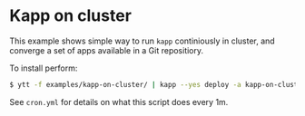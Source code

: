 # Kapp on cluster

This example shows simple way to run `kapp` continiously in cluster, and converge a set of apps available in a Git repositiory.

To install perform:

```bash
$ ytt -f examples/kapp-on-cluster/ | kapp --yes deploy -a kapp-on-cluster -f - -c
```

See `cron.yml` for details on what this script does every 1m.
